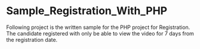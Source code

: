 # Sample_Registration_With_PHP
Following project is the written sample for the PHP project for Registration. The candidate registered with only be able to view the video for 7 days from the registration date.
